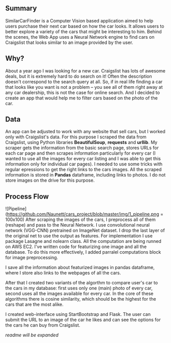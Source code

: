 ## **Summary**
SimilarCarFinder is a Computer Vision based application aimed to help users purchase their next car based on how the car looks. It allows users to better explore a variety of the cars that might be interesting to him. Behind the scenes, the Web App uses a Neural Network engine to find cars on Craigslist that looks similar to an image provided by the user.

## **Why?**
About a year ago I was looking for a new car. Craigslist has lots of awesome deals, but it is extremely hard to do search on it! Often the description doesn't correspond to the search query at all. So, if in real life finding a car that looks like you want is not a problem – you see all of them right away at any car dealership, this is not the case for online search. And I decided to create an app that would help me to filter cars based on the photo of the car. 

## **Data**
An app can be adjusted to work with any website that sell cars, but I worked only with Craigslist's data. For this purpose I scraped the data from Craigslist, using Python libraries **BeautifulSoup**, **requests** and **urllib**. 
My scraper gets the information from the basic search page, stores URLs for each car page and then scrapes information particularly for every car (I wanted to use all the images for every car listing and I was able to get this information only for individual car pages). I needed to use some tricks with regular epressions to get the right links to the cars images. All the scraped information is stored in **Pandas** dataframe, including links to photos. I do not store images on the drive for this purpose. 

## **Process Flow**

![Pipeline](https://github.com/Naunett/cars_project/blob/master/img/1_pipeline.png = 100x100)
After scraping the images of the cars, I preprocess all of them (reshape) and pass to the Neural Network.
I use convolutional neural network (VGG-CNN) pretrained on ImageNet dataset. I drop the last layer of the original net to use the output as features.
For implementation I use package Lasagne and nolearn class. All the computation are being runned on AWS EC2. 
I've written code for featurizing one image and all the database. To do this more effectively, I added parralel computations block for image preprocessing.

I save all the information about featurized images in pandas dataframe, where I store also links to the webpages of all the cars. 

After that I created two variants of the algorthm to compare user's car to the cars in my database: first uses only one (main) photo of every car, second uses all the images available for every car. In the core of these algorithms there is cosine similarity, which should be the highest for the cars that are the most alike. 

I created web-interface using StartBootstrap and Flask. The user can submit the URL to an image of the car he likes and can see the options for the cars he can buy from Craigslist.

*readme will be expanded*
